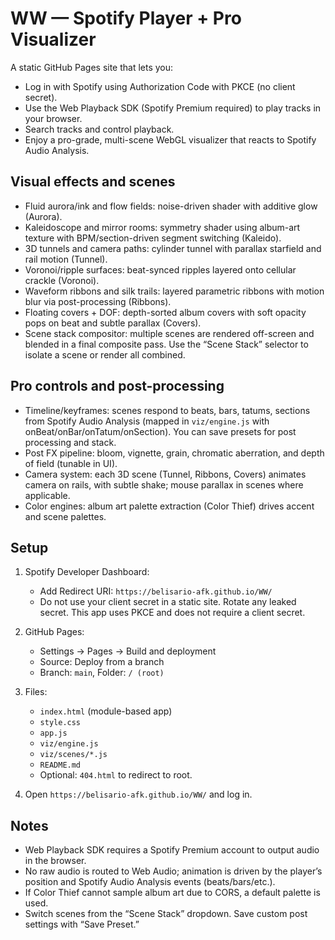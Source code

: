 # WW — Spotify Player + Pro Visualizer

A static GitHub Pages site that lets you:
- Log in with Spotify using Authorization Code with PKCE (no client secret).
- Use the Web Playback SDK (Spotify Premium required) to play tracks in your browser.
- Search tracks and control playback.
- Enjoy a pro-grade, multi-scene WebGL visualizer that reacts to Spotify Audio Analysis.

## Visual effects and scenes

- Fluid aurora/ink and flow fields: noise-driven shader with additive glow (Aurora).
- Kaleidoscope and mirror rooms: symmetry shader using album-art texture with BPM/section-driven segment switching (Kaleido).
- 3D tunnels and camera paths: cylinder tunnel with parallax starfield and rail motion (Tunnel).
- Voronoi/ripple surfaces: beat-synced ripples layered onto cellular crackle (Voronoi).
- Waveform ribbons and silk trails: layered parametric ribbons with motion blur via post-processing (Ribbons).
- Floating covers + DOF: depth-sorted album covers with soft opacity pops on beat and subtle parallax (Covers).
- Scene stack compositor: multiple scenes are rendered off-screen and blended in a final composite pass. Use the “Scene Stack” selector to isolate a scene or render all combined.

## Pro controls and post-processing

- Timeline/keyframes: scenes respond to beats, bars, tatums, sections from Spotify Audio Analysis (mapped in `viz/engine.js` with onBeat/onBar/onTatum/onSection). You can save presets for post processing and stack.
- Post FX pipeline: bloom, vignette, grain, chromatic aberration, and depth of field (tunable in UI).
- Camera system: each 3D scene (Tunnel, Ribbons, Covers) animates camera on rails, with subtle shake; mouse parallax in scenes where applicable.
- Color engines: album art palette extraction (Color Thief) drives accent and scene palettes.

## Setup

1. Spotify Developer Dashboard:
   - Add Redirect URI: `https://belisario-afk.github.io/WW/`
   - Do not use your client secret in a static site. Rotate any leaked secret. This app uses PKCE and does not require a client secret.

2. GitHub Pages:
   - Settings → Pages → Build and deployment
   - Source: Deploy from a branch
   - Branch: `main`, Folder: `/ (root)`

3. Files:
   - `index.html` (module-based app)
   - `style.css`
   - `app.js`
   - `viz/engine.js`
   - `viz/scenes/*.js`
   - `README.md`
   - Optional: `404.html` to redirect to root.

4. Open `https://belisario-afk.github.io/WW/` and log in.

## Notes

- Web Playback SDK requires a Spotify Premium account to output audio in the browser.
- No raw audio is routed to Web Audio; animation is driven by the player’s position and Spotify Audio Analysis events (beats/bars/etc.).
- If Color Thief cannot sample album art due to CORS, a default palette is used.
- Switch scenes from the “Scene Stack” dropdown. Save custom post settings with “Save Preset.”
